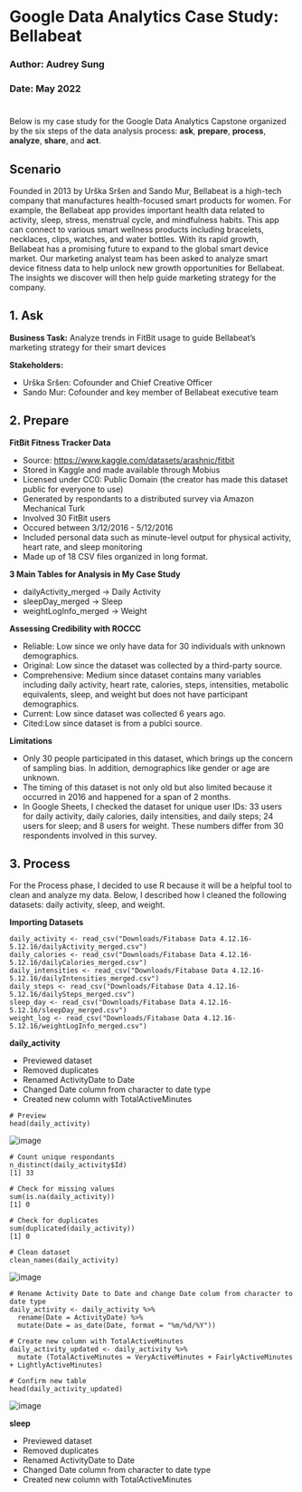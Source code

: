 # Google Data Analytics Case Study: Bellabeat
### Author: Audrey Sung
### Date: May 2022
#

Below is my case study for the Google Data Analytics Capstone organized by the six steps of the data analysis process: **ask**, **prepare**, **process**, **analyze**, **share**, and **act**.

## Scenario
Founded in 2013 by Urška Sršen and Sando Mur, Bellabeat is a high-tech company that manufactures health-focused smart products for women. For example, the Bellabeat app provides important health data related to activity, sleep, stress, menstrual cycle, and mindfulness habits. This app can connect to various smart wellness products including bracelets, necklaces, clips, watches, and water bottles. With its rapid growth, Bellabeat has a promising future to expand to the global smart device market. Our marketing analyst team has been asked to analyze smart device fitness data to help unlock new growth opportunities for Bellabeat. The insights we discover will then help guide marketing strategy for the company.

## 1. Ask
**Business Task:** Analyze trends in FitBit usage to guide Bellabeat’s marketing strategy for their smart devices

**Stakeholders:**
- Urška Sršen: Cofounder and Chief Creative Officer
- Sando Mur: Cofounder and key member of Bellabeat executive team

## 2. Prepare
**FitBit Fitness Tracker Data**
- Source: https://www.kaggle.com/datasets/arashnic/fitbit
- Stored in Kaggle and made available through Mobius
- Licensed under CC0: Public Domain (the creator has made this dataset public for everyone to use)
- Generated by respondants to a distributed survey via Amazon Mechanical Turk
- Involved 30 FitBit users 
- Occured between 3/12/2016 - 5/12/2016 
- Included personal data such as minute-level output for physical activity, heart rate, and sleep monitoring
- Made up of 18 CSV files organized in long format.

**3 Main Tables for Analysis in My Case Study**
- dailyActivity_merged -> Daily Activity
- sleepDay_merged -> Sleep
- weightLogInfo_merged -> Weight

**Assessing Credibility with ROCCC**
- Reliable: Low since we only have data for 30 individuals with unknown demographics.
- Original: Low since the dataset was collected by a third-party source.
- Comprehensive: Medium since dataset contains many variables including daily activity, heart rate, calories, steps, intensities, metabolic equivalents, sleep, and weight but does not have participant demographics.
- Current: Low since dataset was collected 6 years ago.
- Cited:Low since dataset is from a publci source.

**Limitations**
- Only 30 people participated in this dataset, which brings up the concern of sampling bias. In addition, demographics like gender or age are unknown.
- The timing of this dataset is not only old but also limited because it occurred in 2016 and happened for a span of 2 months.
- In Google Sheets, I checked the dataset for unique user IDs: 33 users for daily activity, daily calories, daily intensities, and daily steps; 24 users for sleep; and 8 users for weight. These numbers differ from 30 respondents involved in this survey.

## 3. Process
For the Process phase, I decided to use R because it will be a helpful tool to clean and analyze my data. Below, I described how I cleaned the following datasets: daily activity, sleep, and weight.

**Importing Datasets**
```
daily_activity <- read_csv("Downloads/Fitabase Data 4.12.16-5.12.16/dailyActivity_merged.csv")
daily_calories <- read_csv("Downloads/Fitabase Data 4.12.16-5.12.16/dailyCalories_merged.csv")
daily_intensities <- read_csv("Downloads/Fitabase Data 4.12.16-5.12.16/dailyIntensities_merged.csv")
daily_steps <- read_csv("Downloads/Fitabase Data 4.12.16-5.12.16/dailySteps_merged.csv")
sleep_day <- read_csv("Downloads/Fitabase Data 4.12.16-5.12.16/sleepDay_merged.csv")
weight_log <- read_csv("Downloads/Fitabase Data 4.12.16-5.12.16/weightLogInfo_merged.csv")
```

**daily_activity**
- Previewed dataset
- Removed duplicates
- Renamed ActivityDate to Date
- Changed Date column from character to date type
- Created new column with TotalActiveMinutes
```
# Preview
head(daily_activity)
```
![image](https://user-images.githubusercontent.com/105669325/169112648-634f4aac-44a5-4453-bcde-83aac56776ee.png)
```
# Count unique respondants
n_distinct(daily_activity$Id)
[1] 33

# Check for missing values
sum(is.na(daily_activity))
[1] 0

# Check for duplicates 
sum(duplicated(daily_activity))
[1] 0

# Clean dataset
clean_names(daily_activity)
```
![image](https://user-images.githubusercontent.com/105669325/169121995-016e72cb-b072-4c76-9f75-1045f4ae7193.png)
```
# Rename Activity Date to Date and change Date colum from character to date type
daily_activity <- daily_activity %>%
  rename(Date = ActivityDate) %>%
  mutate(Date = as_date(Date, format = "%m/%d/%Y"))

# Create new column with TotalActiveMinutes
daily_activity_updated <- daily_activity %>%
  mutate (TotalActiveMinutes = VeryActiveMinutes + FairlyActiveMinutes + LightlyActiveMinutes)
  
# Confirm new table
head(daily_activity_updated)
```
![image](https://user-images.githubusercontent.com/105669325/169126930-ccb72be2-f221-4323-850b-f329ac2d9e73.png)

**sleep**
- Previewed dataset
- Removed duplicates
- Renamed ActivityDate to Date
- Changed Date column from character to date type
- Created new column with TotalActiveMinutes


